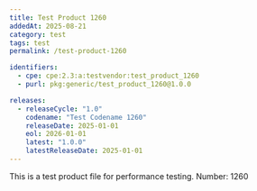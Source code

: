 ```yaml
---
title: Test Product 1260
addedAt: 2025-08-21
category: test
tags: test
permalink: /test-product-1260

identifiers:
  - cpe: cpe:2.3:a:testvendor:test_product_1260
  - purl: pkg:generic/test_product_1260@1.0.0

releases:
  - releaseCycle: "1.0"
    codename: "Test Codename 1260"
    releaseDate: 2025-01-01
    eol: 2026-01-01
    latest: "1.0.0"
    latestReleaseDate: 2025-01-01
---
```


This is a test product file for performance testing. Number: 1260
